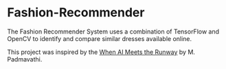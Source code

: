 # Fashion-Recommender
The Fashion Recommender System uses a combination of TensorFlow and OpenCV to identify and compare similar dresses available online.

This project was inspired by the [When AI Meets the Runway](https://medium.com/@mpadmavathi026/cnn-fashion-recommender-iit-deep-learning-dress-classifier-ai-fashion-recommendation-aec2fec1c436) by M. Padmavathi.

